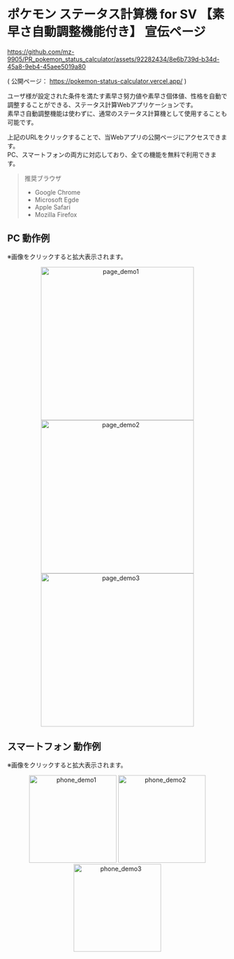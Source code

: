 # ポケモン ステータス計算機 for SV 【素早さ自動調整機能付き】 宣伝ページ

https://github.com/mz-9905/PR_pokemon_status_calculator/assets/92282434/8e6b739d-b34d-45a8-9eb4-45aee5019a80

( 公開ページ： https://pokemon-status-calculator.vercel.app/ )

ユーザ様が設定された条件を満たす素早さ努力値や素早さ個体値、性格を自動で調整することができる、ステータス計算Webアプリケーションです。\
素早さ自動調整機能は使わずに、通常のステータス計算機として使用することも可能です。

上記のURLをクリックすることで、当Webアプリの公開ページにアクセスできます。\
PC、スマートフォンの両方に対応しており、全ての機能を無料で利用できます。

> 推奨ブラウザ
> - Google Chrome
> - Microsoft Egde
> - Apple Safari
> - Mozilla Firefox

## PC 動作例
※画像をクリックすると拡大表示されます。
<div align="center">
  <img src="https://github.com/mz-9905/PR_pokemon_status_calculator/assets/92282434/f7dc8613-af10-418c-b222-ac758706ff1f" alt="page_demo1" title="page_demo1" width="350">
  <img src="https://github.com/mz-9905/PR_pokemon_status_calculator/assets/92282434/16201141-96f6-4fea-b7f2-38fb86cf98ae" alt="page_demo2" title="page_demo2" width="350">
  <img src="https://github.com/mz-9905/PR_pokemon_status_calculator/assets/92282434/2aa655e1-6ca1-4a7c-8d32-a93c64ab5cf2" alt="page_demo3" title="page_demo3" width="350">
</div>

## スマートフォン 動作例
※画像をクリックすると拡大表示されます。
<div align="center">
  <img src="https://github.com/mz-9905/PR_pokemon_status_calculator/assets/92282434/2bce94f7-8ae6-4037-b0b1-7e3651e14b86" alt="phone_demo1" title="phone_demo1" width="200">
  <img src="https://github.com/mz-9905/PR_pokemon_status_calculator/assets/92282434/3e920c88-5747-4ac5-8c48-364e428764c8" alt="phone_demo2" title="phone_demo2" width="200">
  <img src="https://github.com/mz-9905/PR_pokemon_status_calculator/assets/92282434/14ed670f-8411-4a89-b312-826097485ef1" alt="phone_demo3" title="phone_demo3" width="200">
</div>
